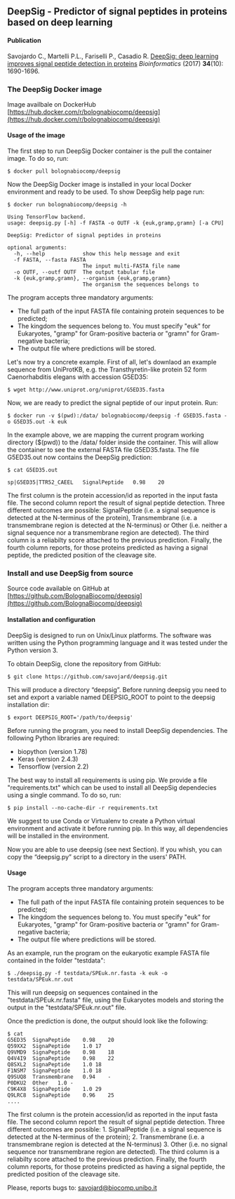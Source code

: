 ## DeepSig - Predictor of signal peptides in proteins based on deep learning

#### Publication

Savojardo C., Martelli P.L., Fariselli P., Casadio R. [DeepSig: deep learning improves signal peptide detection in proteins](https://academic.oup.com/bioinformatics/advance-article/doi/10.1093/bioinformatics/btx818/4769493) *Bioinformatics* (2017) **34**(10): 1690-1696.

### The DeepSig Docker image

Image availbale on DockerHub [https://hub.docker.com/r/bolognabiocomp/deepsig](https://hub.docker.com/r/bolognabiocomp/deepsig)

#### Usage of the image

The first step to run DeepSig Docker container is the pull the container image. To do so, run:

```
$ docker pull bolognabiocomp/deepsig
```

Now the DeepSig Docker image is installed in your local Docker environment and ready to be used. To show DeepSig help page run:

```
$ docker run bolognabiocomp/deepsig -h

Using TensorFlow backend.
usage: deepsig.py [-h] -f FASTA -o OUTF -k {euk,gramp,gramn} [-a CPU]

DeepSig: Predictor of signal peptides in proteins

optional arguments:
  -h, --help            show this help message and exit
  -f FASTA, --fasta FASTA
                        The input multi-FASTA file name
  -o OUTF, --outf OUTF  The output tabular file
  -k {euk,gramp,gramn}, --organism {euk,gramp,gramn}
                        The organism the sequences belongs to
```
The program accepts three mandatory arguments:
- The full path of the input FASTA file containing protein sequences to be predicted;
- The kingdom the sequences belong to. You must specify "euk" for Eukaryotes, "gramp" for Gram-positive bacteria or "gramn" for Gram-negative bacteria;
- The output file where predictions will be stored.

Let's now try a concrete example. First of all, let's downlaod an example sequence from UniProtKB, e.g. the Transthyretin-like protein 52 form Caenorhabditis elegans with accession G5ED35:

```
$ wget http://www.uniprot.org/uniprot/G5ED35.fasta
```

Now, we are ready to predict the signal peptide of our input protein. Run:

```
$ docker run -v $(pwd):/data/ bolognabiocomp/deepsig -f G5ED35.fasta -o G5ED35.out -k euk
```

In the example above, we are mapping the current program working directory ($(pwd)) to the /data/ folder inside the container. This will allow the container to see the external FASTA file G5ED35.fasta.
The file G5ED35.out now contains the DeepSig prediction:
```
$ cat G5ED35.out

sp|G5ED35|TTR52_CAEEL   SignalPeptide   0.98    20
```
The first column is the protein accession/id as reported in the input fasta file. The second column report the result of signal peptide detection. Three different outcomes are possible: SignalPeptide (i.e. a signal sequence is detected at the N-terminus of the protein), Transmembrane (i.e. a transmembrane region is detected at the N-terminus) or Other (i.e. neither a signal sequence nor a transmembrane region are detected). The third column is a reliabilty score attached to the previous prediction. Finally, the fourth column reports, for those proteins predicted as having a signal peptide, the predicted position of the cleavage site.


### Install and use DeepSig from source

Source code available on GitHub at [https://github.com/BolognaBiocomp/deepsig](https://github.com/BolognaBiocomp/deepsig)

#### Installation and configuration

DeepSig is designed to run on Unix/Linux platforms. The software was written using the Python programming language and it was tested under the Python version 3.

To obtain DeepSig, clone the repository from GitHub:

```
$ git clone https://github.com/savojard/deepsig.git
```

This will produce a directory “deepsig”. Before running deepsig you need to set and export a variable named DEEPSIG_ROOT to point to the deepsig installation dir:
```
$ export DEEPSIG_ROOT='/path/to/deepsig'
```

Before running the program, you need to install DeepSig dependencies. The following Python libraries are required:

- biopython (version 1.78)
- Keras (version 2.4.3)
- Tensorflow (version 2.2)

The best way to install all requirements is using pip. We provide a file "requirements.txt" which can be used to install all DeepSig dependecies using a single command. To do so, run:

```
$ pip install --no-cache-dir -r requirements.txt
```

We suggest to use Conda or Virtualenv to create a Python virtual environment and activate it before running pip. In this way, all dependencies will be installed in the environment.

Now you are able to use deepsig (see next Section). If you whish, you can copy the “deepsig.py” script to a directory in the users' PATH.

#### Usage

The program accepts three mandatory arguments:

- The full path of the input FASTA file containing protein sequences to be predicted;
- The kingdom the sequences belong to. You must specify "euk" for Eukaryotes, "gramp" for Gram-positive bacteria or "gramn" for Gram-negative bacteria;
- The output file where predictions will be stored.

As an example, run the program on the eukaryotic example FASTA file contained in the folder "testdata":

```
$ ./deepsig.py -f testdata/SPEuk.nr.fasta -k euk -o testdata/SPEuk.nr.out
```

This will run deepsig on sequences contained in the "testdata/SPEuk.nr.fasta" file, using the Eukaryotes models and storing the output in the "testdata/SPEuk.nr.out" file.

Once the prediction is done, the output should look like the following:

```
$ cat
G5ED35  SignaPeptide    0.98    20
Q59XX2  SignaPeptide    1.0 17
Q9VMD9  SignaPeptide    0.98    18
Q4V4I9  SignaPeptide    0.98    22
Q8SXL2  SignaPeptide    1.0 18
F1NSM7  SignaPeptide    1.0 18
Q9SUQ8  Transmembrane   0.94    -
P0DKU2  Other   1.0 -
C9K4X8  SignaPeptide    1.0 29
Q9LRC8  SignaPeptide    0.96    25
....
```
The first column is the protein accession/id as reported in the input fasta file. The second column report the result of signal peptide detection. Three different outcomes are possible: 1. SignalPeptide (i.e. a signal sequence is detected at the N-terminus of the protein); 2. Transmembrane (i.e. a transmembrane region is detected at the N-terminus) 3. Other (i.e. no signal sequence nor transmembrane region are detected). The third column is a reliabilty score attached to the previous prediction. Finally, the fourth column reports, for those proteins predicted as having a signal peptide, the predicted position of the cleavage site.

Please, reports bugs to: savojard@biocomp.unibo.it
